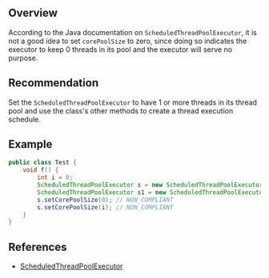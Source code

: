 ## Overview

According to the Java documentation on `ScheduledThreadPoolExecutor`, it is not a good idea to set `corePoolSize` to zero, since doing so indicates the executor to keep 0 threads in its pool and the executor will serve no purpose.

## Recommendation

Set the `ScheduledThreadPoolExecutor` to have 1 or more threads in its thread pool and use the class's other methods to create a thread execution schedule.

## Example

```java
public class Test {
    void f() {
        int i = 0;
        ScheduledThreadPoolExecutor s = new ScheduledThreadPoolExecutor(1); // COMPLIANT
        ScheduledThreadPoolExecutor s1 = new ScheduledThreadPoolExecutor(0); // NON_COMPLIANT
        s.setCorePoolSize(0); // NON_COMPLIANT
        s.setCorePoolSize(i); // NON_COMPLIANT
    }
}
```

## References
- [ScheduledThreadPoolExecutor](https://docs.oracle.com/en/java/javase/20/docs/api/java.base/java/util/concurrent/ScheduledThreadPoolExecutor.html)
